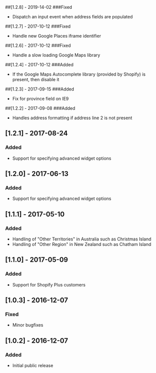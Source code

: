 ##[1.2.8] - 2019-14-02
###Fixed
- Dispatch an input event when address fields are populated

##[1.2.7] - 2017-10-12
###Fixed
- Handle new Google Places iframe identifier

##[1.2.6] - 2017-10-12
###Fixed
- Handle a slow loading Google Maps library

##[1.2.4] - 2017-10-12
###Added
- If the Google Maps Autocomplete library (provided by Shopify) is present, then disable it

##[1.2.3] - 2017-09-15
###Added
- Fix for province field on IE9

##[1.2.2] - 2017-09-08
###Added
- Handles address formatting if address line 2 is not present

## [1.2.1] - 2017-08-24
### Added
- Support for specifying advanced widget options

## [1.2.0] - 2017-06-13
### Added
- Support for specifying advanced widget options

## [1.1.1] - 2017-05-10
### Added
- Handling of "Other Territories" in Australia such as Christmas Island
- Handling of "Other Region" in New Zealand such as Chatham Island

## [1.1.0] - 2017-05-09
### Added
- Support for Shopify Plus customers

## [1.0.3] - 2016-12-07
### Fixed
- Minor bugfixes

## [1.0.2] - 2016-12-07
### Added
- Initial public release

